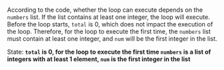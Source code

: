 According to the code, whether the loop can execute depends on the `numbers` list. If the list contains at least one integer, the loop will execute. Before the loop starts, `total` is 0, which does not impact the execution of the loop. Therefore, for the loop to execute the first time, the `numbers` list must contain at least one integer, and `num` will be the first integer in the list. 

State: **`total` is 0, for the loop to execute the first time `numbers` is a list of integers with at least 1 element, `num` is the first integer in the list**
